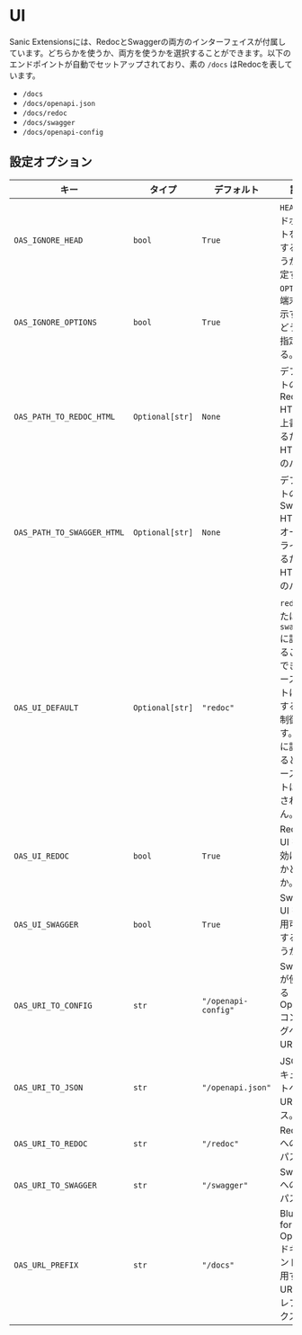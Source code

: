 # UI

Sanic Extensionsには、RedocとSwaggerの両方のインターフェイスが付属しています。どちらかを使うか、両方を使うかを選択することができます。以下のエンドポイントが自動でセットアップされており、素の `/docs` はRedocを表しています。

- `/docs`
- `/docs/openapi.json`
- `/docs/redoc`
- `/docs/swagger`
- `/docs/openapi-config`

## 設定オプション

| **キー**                    | **タイプ**       | **デフォルト**       | **説明**                                                      |
| -------------------------- | --------------- | ------------------- | ------------------------------------------------------------ |
| `OAS_IGNORE_HEAD`          | `bool`          | `True`              | `HEAD`エンドポイントを表示するかどうかを指定する。                   |
| `OAS_IGNORE_OPTIONS`       | `bool`          | `True`              | `OPTIONS` 端末を表示するかどうかを指定する。                       |
| `OAS_PATH_TO_REDOC_HTML`   | `Optional[str]` | `None`              | デフォルトの Redoc HTML を上書きするための HTML へのパス。          |
| `OAS_PATH_TO_SWAGGER_HTML` | `Optional[str]` | `None`              | デフォルトの Swagger HTML をオーバーライドするための HTML へのパス。  |
| `OAS_UI_DEFAULT`           | `Optional[str]` | `"redoc"`           | `redoc`または `swagger` に設定することができ、ベースルートに表示するUIを制御します。`None` に設定すると、ベースルートは設定されません。|
| `OAS_UI_REDOC`             | `bool`          | `True`              | Redoc UI を有効にするかどうか。                                  |
| `OAS_UI_SWAGGER`           | `bool`          | `True`              | Swagger UI を使用可能にするかどうか。                             |
| `OAS_URI_TO_CONFIG`        | `str`           | `"/openapi-config"` | Swagger が使用する OpenAPI コンフィグへの URI パス                |
| `OAS_URI_TO_JSON`          | `str`           | `"/openapi.json"`   | JSON ドキュメントへの URI パス。                                 |
| `OAS_URI_TO_REDOC`         | `str`           | `"/redoc"`          | Redoc への URI パス。                                          |
| `OAS_URI_TO_SWAGGER`       | `str`           | `"/swagger"`        | Swagger への URI パス。                                        |
| `OAS_URL_PREFIX`           | `str`           | `"/docs"`           | Blueprint for OpenAPI ドキュメントに使用する URL のプレフィックス。 |
